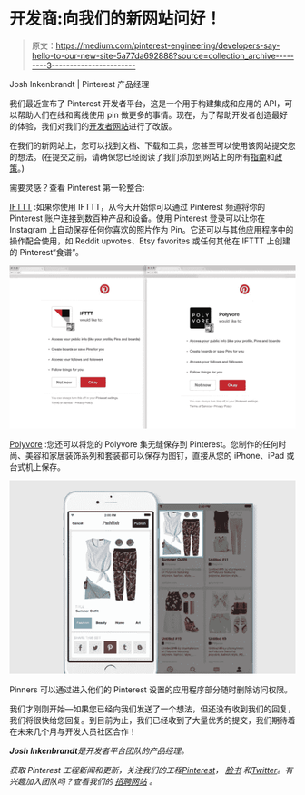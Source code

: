 # 开发商:向我们的新网站问好！

> 原文：<https://medium.com/pinterest-engineering/developers-say-hello-to-our-new-site-5a77da692888?source=collection_archive---------3----------------------->

Josh Inkenbrandt | Pinterest 产品经理

我们最近宣布了 Pinterest 开发者平台，这是一个用于构建集成和应用的 API，可以帮助人们在线和离线使用 pin 做更多的事情。现在，为了帮助开发者创造最好的体验，我们对我们的[开发者网站](https://developers.pinterest.com/)进行了改版。

在我们的新网站上，您可以找到文档、下载和工具，您甚至可以使用该网站提交您的想法。(在提交之前，请确保您已经阅读了我们添加到网站上的所有[指南](https://developers.pinterest.com/terms/)和[政策](https://developers.pinterest.com/policy/)。)

需要灵感？查看 Pinterest 第一轮整合:

[IFTTT](https://ifttt.com/pinterest) :如果你使用 IFTTT，从今天开始你可以通过 Pinterest 频道将你的 Pinterest 账户连接到数百种产品和设备。使用 Pinterest 登录可以让你在 Instagram 上自动保存任何你喜欢的照片作为 Pin。它还可以与其他应用程序中的操作配合使用，如 Reddit upvotes、Etsy favorites 或任何其他在 IFTTT 上创建的 Pinterest“食谱”。

![](img/4d89effdb749ada31bfbc0e4833c0d9c.png)

[Polyvore](http://www.polyvore.com/) :您还可以将您的 Polyvore 集无缝保存到 Pinterest。您制作的任何时尚、美容和家居装饰系列和套装都可以保存为图钉，直接从您的 iPhone、iPad 或台式机上保存。

![](img/63df0c5d3f24f9bf44e0d9b4f1335a7c.png)

Pinners 可以通过进入他们的 Pinterest 设置的应用程序部分随时删除访问权限。

我们才刚刚开始—如果您已经向我们发送了一个想法，但还没有收到我们的回复，我们将很快给您回复。到目前为止，我们已经收到了大量优秀的提交，我们期待着在未来几个月与开发人员社区合作！

***Josh Inkenbrandt****是开发者平台团队的产品经理。*

*获取 Pinterest 工程新闻和更新，关注我们的工程*[*Pinterest*](https://www.pinterest.com/malorie/pinterest-engineering-news/)*，* [*脸书*](https://www.facebook.com/pinterestengineering) *和*[*Twitter*](https://twitter.com/PinterestEng)*。有兴趣加入团队吗？查看我们的* [*招聘网站*](https://about.pinterest.com/en/careers/engineering-product) *。*